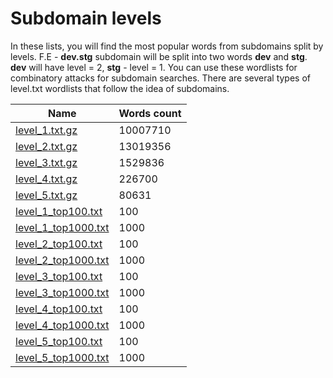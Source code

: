 # Subdomain levels

In these lists, you will find the most popular words from subdomains split by levels. F.E - **dev.stg** subdomain will be split into two words **dev** and **stg**. **dev** will have level = 2, **stg** - level = 1. You can use these wordlists for combinatory attacks for subdomain searches. There are several types of level.txt wordlists that follow the idea of subdomains.




| Name | Words count  |
|---|---|
| [level_1.txt.gz](https://download.weakpass.com/probable/2023/03/level_1.txt.gz) | 10007710 |
| [level_2.txt.gz](https://download.weakpass.com/probable/2023/03/level_2.txt.gz) | 13019356 |
| [level_3.txt.gz](https://download.weakpass.com/probable/2023/03/level_3.txt.gz) | 1529836 |
| [level_4.txt.gz](https://download.weakpass.com/probable/2023/03/level_4.txt.gz) | 226700 |
| [level_5.txt.gz](https://download.weakpass.com/probable/2023/03/level_5.txt.gz) | 80631 |
| [level_1_top100.txt](https://raw.githubusercontent.com/zzzteph/probable_subdomains/main/wordlists/levels/level_1_top100.txt) | 100 |
| [level_1_top1000.txt](https://raw.githubusercontent.com/zzzteph/probable_subdomains/main/wordlists/levels/level_1_top1000.txt) | 1000 |
| [level_2_top100.txt](https://raw.githubusercontent.com/zzzteph/probable_subdomains/main/wordlists/levels/level_2_top100.txt) | 100 |
| [level_2_top1000.txt](https://raw.githubusercontent.com/zzzteph/probable_subdomains/main/wordlists/levels/level_2_top1000.txt) | 1000 |
| [level_3_top100.txt](https://raw.githubusercontent.com/zzzteph/probable_subdomains/main/wordlists/levels/level_3_top100.txt) | 100 |
| [level_3_top1000.txt](https://raw.githubusercontent.com/zzzteph/probable_subdomains/main/wordlists/levels/level_3_top1000.txt) | 1000 |
| [level_4_top100.txt](https://raw.githubusercontent.com/zzzteph/probable_subdomains/main/wordlists/levels/level_4_top100.txt) | 100 |
| [level_4_top1000.txt](https://raw.githubusercontent.com/zzzteph/probable_subdomains/main/wordlists/levels/level_4_top1000.txt) | 1000 |
| [level_5_top100.txt](https://raw.githubusercontent.com/zzzteph/probable_subdomains/main/wordlists/levels/level_5_top100.txt) | 100 |
| [level_5_top1000.txt](https://raw.githubusercontent.com/zzzteph/probable_subdomains/main/wordlists/levels/level_5_top1000.txt) | 1000 |
